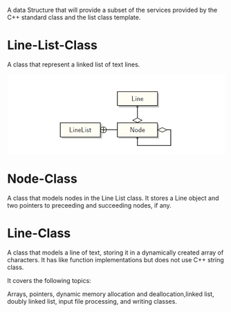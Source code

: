 A data Structure that will provide a subset of the services provided by the C++ standard <string> class and the list<string> class template.

# Line-List-Class
A class that represent a linked list of text lines.

![class Diagram](/classD.png)
  
# Node-Class
A class that models nodes in the Line List class. It stores a Line object and two pointers to preceeding and succeeding nodes, if any.

# Line-Class
A class that models a line of text, storing it in a dynamically created array of characters. It has <string> like function implementations but does not use C++ string class.


It covers the following topics:

Arrays, pointers, dynamic memory allocation and deallocation,linked list, doubly linked list, input file processing,
and writing classes.
